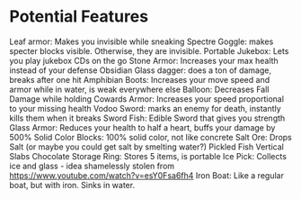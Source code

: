 # Potential Features
Leaf armor: Makes you invisible while sneaking
Spectre Goggle: makes specter blocks visible. Otherwise, they are invisible.
Portable Jukebox: Lets you play jukebox CDs on the go
Stone Armor: Increases your max health instead of your defense
Obsidian Glass dagger: does a ton of damage, breaks after one hit
Amphibian Boots: Increases your move speed and armor while in water, is weak everywhere else
Balloon: Decreases Fall Damage while holding
Cowards Armor: Increases your speed proportional to your missing health
Vodoo Sword: marks an enemy for death, instantly kills them when it breaks
Sword Fish: Edible Sword that gives you strength
Glass Armor: Reduces your health to half a heart, buffs your damage by 500%
Solid Color Blocks: 100% solid color, not like concrete
Salt Ore: Drops Salt (or maybe you could get salt by smelting water?)
Pickled Fish
Vertical Slabs
Chocolate
Storage Ring: Stores 5 items, is portable
Ice Pick: Collects ice and glass - idea shamelessly stolen from https://www.youtube.com/watch?v=esY0Fsa6fh4
Iron Boat: Like a regular boat, but with iron. Sinks in water.
